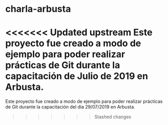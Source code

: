# charla-arbusta

<<<<<<< Updated upstream
Este proyecto fue creado a modo de ejemplo para poder realizar prácticas de Git durante la capacitación de Julio de 2019 en Arbusta.
=======
Este proyecto fue creado a modo de ejemplo para poder realizar prácticas de Git durante la capacitación del día 29/07/2019 en Arbusta.
>>>>>>> Stashed changes
